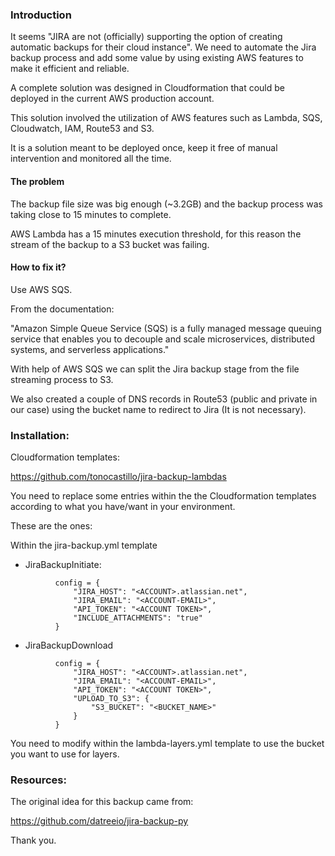 

### Introduction
It seems "JIRA are not (officially) supporting the option of creating automatic backups for their cloud instance".
We need to automate the Jira backup process and add some value by using existing AWS features to make it efficient and reliable.

A complete solution was designed in Cloudformation that could be deployed in the current AWS production account.

This solution involved the utilization of AWS features such as Lambda, SQS, Cloudwatch, IAM, Route53 and S3.

It is a solution meant to be deployed once, keep it free of manual intervention and monitored all the time.

#### The problem
The backup file size was big enough (~3.2GB) and the backup process was taking close to 15 minutes to complete.

AWS Lambda has a 15 minutes execution threshold, for this reason the stream of the backup to a S3 bucket was failing.

#### How to fix it?
Use AWS SQS.

From the documentation:

"Amazon Simple Queue Service (SQS) is a fully managed message queuing service that enables you to decouple and scale microservices, distributed systems, and serverless applications."

With help of AWS SQS we can split the Jira backup stage from the file streaming process to S3.

We also created a couple of DNS records in Route53 (public and private in our case) using the bucket name to redirect to Jira (It is not necessary). 


### Installation:


Cloudformation templates:

https://github.com/tonocastillo/jira-backup-lambdas

You need to replace some entries within the the Cloudformation templates according to what you have/want in your environment.

These are the ones:

Within the jira-backup.yml template

- JiraBackupInitiate:
```
          config = {
              "JIRA_HOST": "<ACCOUNT>.atlassian.net",
              "JIRA_EMAIL": "<ACCOUNT-EMAIL>",
              "API_TOKEN": "<ACCOUNT TOKEN>",
              "INCLUDE_ATTACHMENTS": "true"
          }
```
- JiraBackupDownload
```
          config = {
              "JIRA_HOST": "<ACCOUNT>.atlassian.net",
              "JIRA_EMAIL": "<ACCOUNT-EMAIL>",
              "API_TOKEN": "<ACCOUNT TOKEN>",
              "UPLOAD_TO_S3": {
                  "S3_BUCKET": "<BUCKET_NAME>"
              }
          }
```
You need to modify <LAYERS-BUCKET> within the lambda-layers.yml template to use the bucket you want to use for layers.
  


### Resources:

The original idea for this backup came from:

https://github.com/datreeio/jira-backup-py

Thank you.
